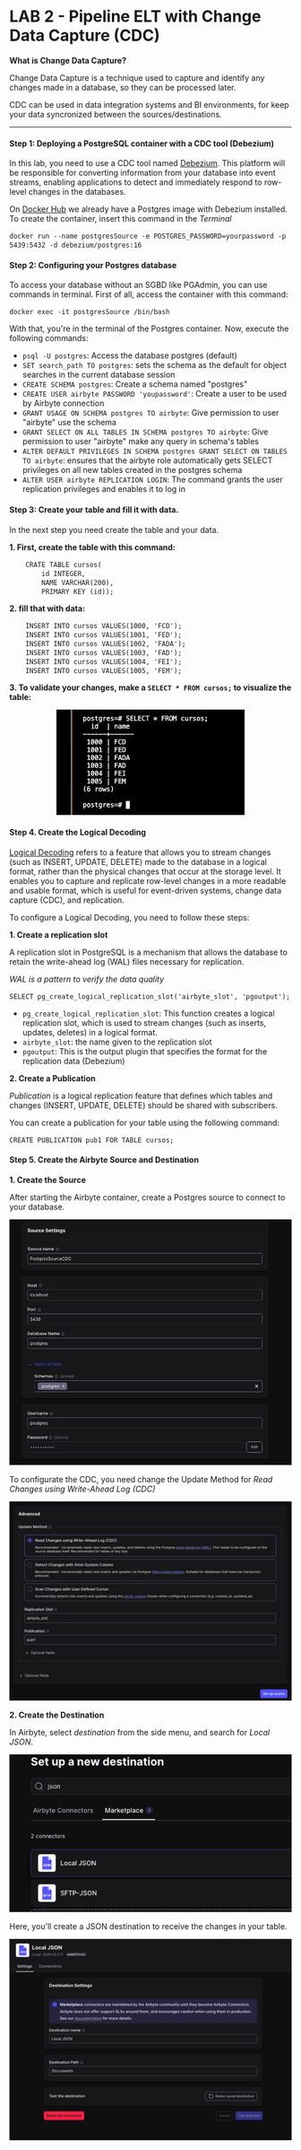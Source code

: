# LAB 2 - Pipeline ELT with Change Data Capture (CDC)

<b></b>
<b></b>

**What is Change Data Capture?**

Change Data Capture is a technique used to capture and identify any changes made in a database, so they can be processed later.

CDC can be used in data integration systems and BI environments, for keep your data syncronized between the sources/destinations.


____

#### Step 1: Deploying a PostgreSQL container with a CDC tool (Debezium)

In this lab, you need to use a CDC tool named [Debezium](https://debezium.io/). This platform will be responsible for converting information from your database into event streams, enabling applications to detect and immediately respond to row-level changes in the databases.

On [Docker Hub](https://hub.docker.com/r/debezium/postgres) we already have a Postgres image with Debezium installed.
To create the container, insert this command in the *Terminal*

    docker run --name postgresSource -e POSTGRES_PASSWORD=yourpassword -p 5439:5432 -d debezium/postgres:16

<b></b>
<b></b>

#### Step 2: Configuring your Postgres database

To access your database without an SGBD like PGAdmin, you can use commands in terminal. First of all, access the container with this command:

    docker exec -it postgresSource /bin/bash

With that, you're in the terminal of the Postgres container. Now, execute the following commands:

 - `psql -U postgres`: Access the database postgres (default)
 - `SET search_path TO postgres`: sets the schema as the default for object searches in the current database session
 - `CREATE SCHEMA postgres`: Create a schema named "postgres"
 - `CREATE USER airbyte PASSWORD 'youpassword'`: Create a user to be used by Airbyte connection
 - `GRANT USAGE ON SCHEMA postgres TO airbyte`: Give permission to user "airbyte" use the schema
 - `GRANT SELECT ON ALL TABLES IN SCHEMA postgres TO airbyte`: Give permission to user "airbyte" make any query in schema's tables
 - `ALTER DEFAULT PRIVILEGES IN SCHEMA postgres GRANT SELECT ON TABLES TO airbyte`: ensures that the airbyte role automatically gets SELECT privileges on all new tables created in the postgres schema
 - `ALTER USER airbyte REPLICATION LOGIN`: The command grants the user replication privileges and enables it to log in

<b></b>
<b></b>

 #### Step 3: Create your table and fill it with data.

 In the next step you need create the table and your data.

 **1. First, create the table with this command:**


        CRATE TABLE cursos(
            id INTEGER,
            NAME VARCHAR(200),
            PRIMARY KEY (id));

**2. fill that with data:**

        INSERT INTO cursos VALUES(1000, 'FCD');
        INSERT INTO cursos VALUES(1001, 'FED');
        INSERT INTO cursos VALUES(1002, 'FADA');
        INSERT INTO cursos VALUES(1003, 'FAD');
        INSERT INTO cursos VALUES(1004, 'FEI');
        INSERT INTO cursos VALUES(1005, 'FEM');

**3. To validate your changes, make a `SELECT * FROM cursos;` to visualize the table:**

<p align="center">
  <img src="source/images/select_all.png" alt="Alt text" title="Optional title" />
</p>

<b></b>
<b></b>

#### Step 4. Create the Logical Decoding


[Logical Decoding](https://www.postgresql.org/docs/current/logicaldecoding-explanation.html) refers to a feature that allows you to stream changes (such as INSERT, UPDATE, DELETE) made to the database in a logical format, rather than the physical changes that occur at the storage level. It enables you to capture and replicate row-level changes in a more readable and usable format, which is useful for event-driven systems, change data capture (CDC), and replication.

To configure a Logical Decoding, you need to follow these steps:

**1. Create a replication slot**

A replication slot in PostgreSQL is a mechanism that allows the database to retain the write-ahead log (WAL) files necessary for replication.
    <b></b>
    <b></b>

*WAL is a pattern to verify the data quality*
    <b></b>
    <b></b>

    SELECT pg_create_logical_replication_slot('airbyte_slot', 'pgoutput');



- `pg_create_logical_replication_slot`: This function creates a logical replication slot, which is used to stream changes (such as inserts, updates, deletes) in a logical format.
- `airbyte_slot`: the name given to the replication slot
- `pgoutput`: This is the output plugin that specifies the format for the replication data (Debezium)


**2. Create a Publication**

*Publication* is a logical replication feature that defines which tables and changes (INSERT, UPDATE, DELETE) should be shared with subscribers.

You can create a publication for your table using the following command:

    CREATE PUBLICATION pub1 FOR TABLE cursos;

<b></b>
<b></b>

#### Step 5. Create the Airbyte Source and Destination

**1. Create the Source**

After starting the Airbyte container, create a Postgres source to connect to your database.

<p align="center">
  <img src="source/images/airbyte-source.png" alt="Alt text" title="Optional title" />
</p>

To configurate the CDC, you need change the Update Method for *Read Changes using Write-Ahead Log (CDC)*

<p align="center">
  <img src="source/images/airbyte-cdc.png" alt="Alt text" title="Optional title" />
</p>

**2. Create the Destination**

In Airbyte, select *destination* from the side menu, and search for *Local JSON*. 

<p align="center">
  <img src="source/images/airbyte-destination.png" alt="Alt text" title="Optional title" />
</p>

Here, you'll create a JSON destination to receive the changes in your table.

<p align="center">
  <img src="source/images/airbyte-destination2.png" alt="Alt text" title="Optional title" />
</p>
